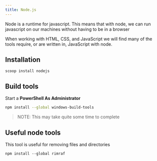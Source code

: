 ```yaml
---
title: Node.js
---
```


Node is a runtime for javascript. This means that with node, we can run
javascript on our machines without having to be in a browser

When working with HTML, CSS, and JavaScript we will find many of the tools
require, or are written in, JavaScript with node.

## Installation

```shell
scoop install nodejs
```

## Build tools

Start a **PowerShell As Administrator**

```sh
npm install --global windows-build-tools
```

> NOTE: This may take quite some time to complete

## Useful node tools

This tool is useful for removing files and directories

```shell
npm install --global rimraf
```
